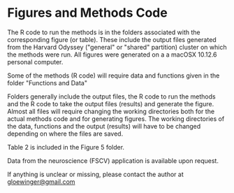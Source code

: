 # Figures and Methods Code

The R code to run the methods is in the folders associated with the corresponding figure (or table). These include the output files generated from the Harvard Odyssey ("general" or "shared" partition) cluster on which the methods were run. All figures were generated on a a macOSX 10.12.6 personal computer.

Some of the methods (R code) will require data and functions given in the folder "Functions and Data"

Folders generally include the output files, the R code to run the methods and the R code to take the output files (results) and generate the figure. Almost all files will require changing the working directories both for the actual methods code and for generating figures. The working directories of the data, functions and the output (results) will have to be changed depending on where the files are saved.

Table 2 is included in the Figure 5 folder.

Data from the neuroscience (FSCV) application is available upon request.

If anything is unclear or missing, please contact the author at gloewinger@gmail.com
